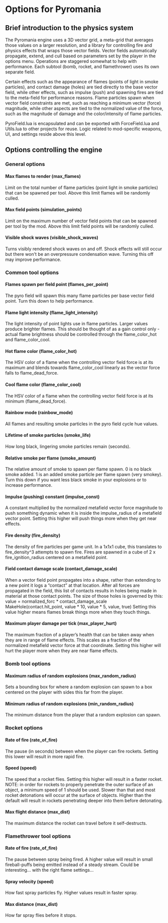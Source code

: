 # Options for Pyromania
## Brief introduction to the physics system
The Pyromania engine uses a 3D vector grid, a meta-grid that averages those values on a larger resolution, and a library for controlling fire and physics effects that wraps those vector fields. Vector fields automatically propagate, extend, and cull based on parameters set by the player in the options menu. Operations are staggered somewhat to help with performance. Each subtool (bomb, rocket, and flamethrower) uses its own separate field. 

Certain effects such as the appearance of flames (points of light in smoke particles), and contact damage (holes) are tied directly to the base vector field, while other effects, such as impulse (push) and spawning fires are tied to the meta-field for performance reasons. Flame particles spawn when vector field constraints are met, such as reaching a minimum vector (force) magnitude, while other aspects are tied to the normalized value of the force, such as the magnitude of damage and the color/intensity of flame particles.

PyroField.lua is encapsulated and can be exported with ForceField.lua and Utils.lua to other projects for reuse. Logic related to mod-specific weapons, UI, and settings reside above this level. 

## Options controlling the engine
### General options
#### Max flames to render (max_flames)
Limit on the total number of flame particles (point light in smoke particles) that can be spawned per tool. Above this limit flames will be randomly culled. 
#### Max field points (simulation_points)
Limit on the maximum number of vector field points that can be spawned per tool by the mod. Above this limit field points will be randomly culled.  
#### Visible shock waves (visible_shock_waves)
Turns visibly rendered shock waves on and off. Shock effects will still occur but there won't be an overpressure condensation wave. Turning this off may improve performance. 
### Common tool options
#### Flames spawn per field point (flames_per_point)
The pyro field will spawn this many flame particles per base vector field point. Turn this down to help performance.
#### Flame light intensity (flame_light_intensity)
The light intensity of point lights use in flame particles. Larger values produce brighter flames. This should be thought of as a gain control only - actual flame brightness should be controlled through the flame_color_hot and flame_color_cool. 
#### Hot flame color (flame_color_hot)
The HSV color of a flame when the controlling vector field force is at its maximum and blends towards flame_color_cool linearly as the vector force falls to flame_dead_force.
#### Cool flame color (flame_color_cool)
The HSV color of a flame when the controlling vector field force is at its minimum (flame_dead_force).
#### Rainbow mode (rainbow_mode)
All flames and resulting smoke particles in the pyro field cycle hue values. 
#### Lifetime of smoke particles (smoke_life)
How long black, lingering smoke particles remain (seconds).
#### Relative smoke per flame (smoke_amount)
The relative amount of smoke to spawn per flame spawn. 0 is no black smoke added. 1 is an added smoke particle per flame spawn (very smokey). Turn this down if you want less black smoke in your explosions or to increase performance.
#### Impulse (pushing) constant (impulse_const)
A constant multiplied by the normalized metafield vector force magnitude to push something dynamic when it is inside the impulse_radius of a metafield vector point. Setting this higher will push things more when they get near effects. 
#### Fire density (fire_density)
The density of fire particles per game unit. In a 1x1x1 cube, this translates to fire_density^3 attempts to spawn fire. Fires are spawned in a cube of 2 x fire_ignition_radius centered on a metafield point.
#### Field contact damage scale (contact_damage_scale)
When a vector field point propagates into a shape, rather than extending to a new point it logs a “contact” at that location. After all forces are propagated in the field, this list of contacts results in holes being made in material at those contact points. The size of those holes is governed by this:
        value = normalized_forc * contact_damage_scale
        MakeHole(contact.hit_point, value * 10, value * 5, value, true)
Setting this value higher means flames break things more when they touch things. 
#### Maximum player damage per tick (max_player_hurt)
The maximum fraction of a player’s health that can be taken away when they are in range of flame effects. This scales as a fraction of the normalized metafield vector force at that coordinate. Setting this higher will hurt the player more when they are near flame effects. 
### Bomb tool options
#### Maximum radius of random explosions (max_random_radius)
Sets a bounding box for where a random explosion can spawn to a box centered on the player with sides this far from the player.
#### Minimum radius of random explosions (min_random_radius)
The minimum distance from the player that a random explosion can spawn. 
### Rocket options
#### Rate of fire (rate_of_fire)
The pause (in seconds) between when the player can fire rockets. Setting this lower will result in more rapid fire. 
#### Speed (speed)
The speed that a rocket flies. Setting this higher will result in a faster rocket. NOTE: in order for rockets to properly penetrate the outer surface of an object, a minimum speed of 1 should be used. Slower than that and most rocket detonations will occur at the surface of objects. Higher than the default will result in rockets penetrating deeper into them before detonating.
#### Max flight distance (max_dist)
The maximum distance the rocket can travel before it self-destructs.
### Flamethrower tool options
#### Rate of fire (rate_of_fire)
The pause between spray being fired. A higher value will result in small fireball-puffs being emitted instead of a steady stream. Could be interesting… with the right flame settings…
#### Spray velocity (speed)
How fast spray particles fly. Higher values result in faster spray.
#### Max distance (max_dist)
How far spray flies before it stops. 








